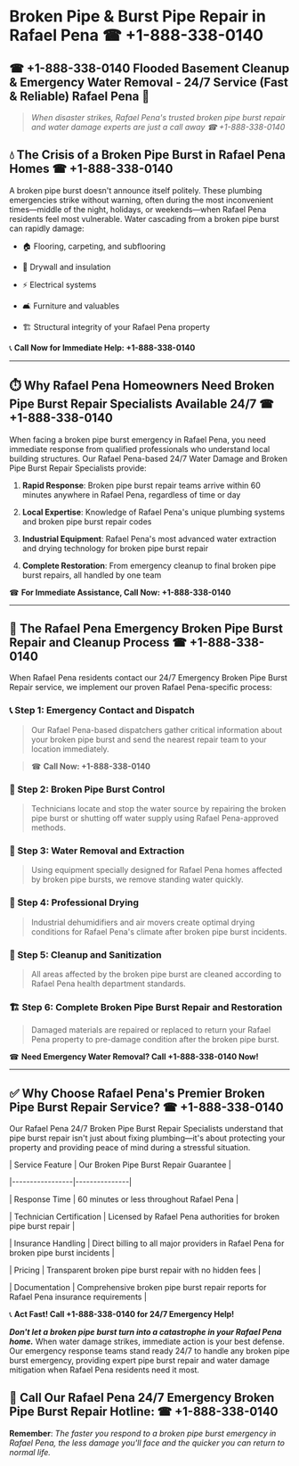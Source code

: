# Broken Pipe & Burst Pipe Repair in Rafael Pena ☎ +1-888-338-0140  
## ☎ +1-888-338-0140 Flooded Basement Cleanup & Emergency Water Removal - 24/7 Service (Fast & Reliable) Rafael Pena 🚨  

> *When disaster strikes, Rafael Pena's trusted broken pipe burst repair and water damage experts are just a call away ☎ +1-888-338-0140*  

## 💧 The Crisis of a Broken Pipe Burst in Rafael Pena Homes ☎ +1-888-338-0140  

A broken pipe burst doesn't announce itself politely. These plumbing emergencies strike without warning, often during the most inconvenient times—middle of the night, holidays, or weekends—when Rafael Pena residents feel most vulnerable. Water cascading from a broken pipe burst can rapidly damage:  

* 🏠 Flooring, carpeting, and subflooring  
* 🧱 Drywall and insulation  
* ⚡ Electrical systems  
* 🛋️ Furniture and valuables  
* 🏗️ Structural integrity of your Rafael Pena property  

📞 **Call Now for Immediate Help: +1-888-338-0140**  

---  

## ⏱️ Why Rafael Pena Homeowners Need Broken Pipe Burst Repair Specialists Available 24/7 ☎ +1-888-338-0140  

When facing a broken pipe burst emergency in Rafael Pena, you need immediate response from qualified professionals who understand local building structures. Our Rafael Pena-based 24/7 Water Damage and Broken Pipe Burst Repair Specialists provide:  

1. **Rapid Response**: Broken pipe burst repair teams arrive within 60 minutes anywhere in Rafael Pena, regardless of time or day  
2. **Local Expertise**: Knowledge of Rafael Pena's unique plumbing systems and broken pipe burst repair codes  
3. **Industrial Equipment**: Rafael Pena's most advanced water extraction and drying technology for broken pipe burst repair  
4. **Complete Restoration**: From emergency cleanup to final broken pipe burst repairs, all handled by one team  

☎ **For Immediate Assistance, Call Now: +1-888-338-0140**  

---  

## 🔧 The Rafael Pena Emergency Broken Pipe Burst Repair and Cleanup Process ☎ +1-888-338-0140  

When Rafael Pena residents contact our 24/7 Emergency Broken Pipe Burst Repair service, we implement our proven Rafael Pena-specific process:  

### 📞 Step 1: Emergency Contact and Dispatch  
> Our Rafael Pena-based dispatchers gather critical information about your broken pipe burst and send the nearest repair team to your location immediately.  
> ☎ **Call Now: +1-888-338-0140**  

### 🚿 Step 2: Broken Pipe Burst Control  
> Technicians locate and stop the water source by repairing the broken pipe burst or shutting off water supply using Rafael Pena-approved methods.  

### 🌊 Step 3: Water Removal and Extraction  
> Using equipment specially designed for Rafael Pena homes affected by broken pipe bursts, we remove standing water quickly.  

### 💨 Step 4: Professional Drying  
> Industrial dehumidifiers and air movers create optimal drying conditions for Rafael Pena's climate after broken pipe burst incidents.  

### 🧼 Step 5: Cleanup and Sanitization  
> All areas affected by the broken pipe burst are cleaned according to Rafael Pena health department standards.  

### 🏗️ Step 6: Complete Broken Pipe Burst Repair and Restoration  
> Damaged materials are repaired or replaced to return your Rafael Pena property to pre-damage condition after the broken pipe burst.  

☎ **Need Emergency Water Removal? Call +1-888-338-0140 Now!**  

---  

## ✅ Why Choose Rafael Pena's Premier Broken Pipe Burst Repair Service? ☎ +1-888-338-0140  

Our Rafael Pena 24/7 Broken Pipe Burst Repair Specialists understand that pipe burst repair isn't just about fixing plumbing—it's about protecting your property and providing peace of mind during a stressful situation.  

| Service Feature | Our Broken Pipe Burst Repair Guarantee |  
|-----------------|---------------|  
| Response Time | 60 minutes or less throughout Rafael Pena |  
| Technician Certification | Licensed by Rafael Pena authorities for broken pipe burst repair |  
| Insurance Handling | Direct billing to all major providers in Rafael Pena for broken pipe burst incidents |  
| Pricing | Transparent broken pipe burst repair with no hidden fees |  
| Documentation | Comprehensive broken pipe burst repair reports for Rafael Pena insurance requirements |  

📞 **Act Fast! Call +1-888-338-0140 for 24/7 Emergency Help!**  

***Don't let a broken pipe burst turn into a catastrophe in your Rafael Pena home.*** When water damage strikes, immediate action is your best defense. Our emergency response teams stand ready 24/7 to handle any broken pipe burst emergency, providing expert pipe burst repair and water damage mitigation when Rafael Pena residents need it most.  

## 📱 Call Our Rafael Pena 24/7 Emergency Broken Pipe Burst Repair Hotline: ☎ +1-888-338-0140  

**Remember**: *The faster you respond to a broken pipe burst emergency in Rafael Pena, the less damage you'll face and the quicker you can return to normal life.*